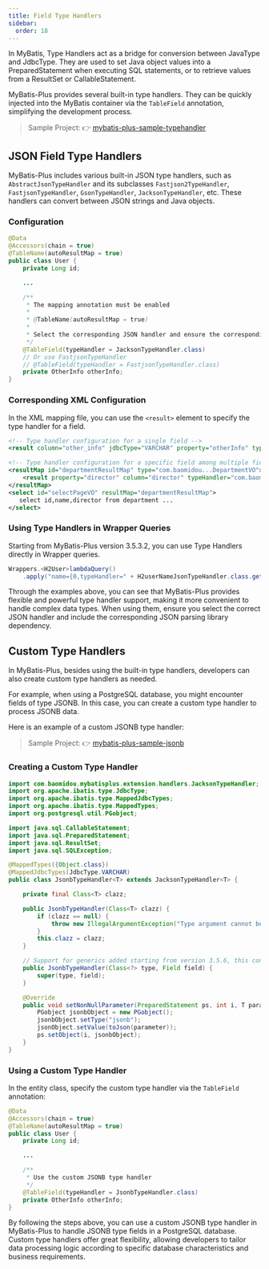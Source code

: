 ```yaml
---
title: Field Type Handlers
sidebar:
  order: 18
---
```


In MyBatis, Type Handlers act as a bridge for conversion between JavaType and JdbcType. They are used to set Java object values into a PreparedStatement when executing SQL statements, or to retrieve values from a ResultSet or CallableStatement.

MyBatis-Plus provides several built-in type handlers. They can be quickly injected into the MyBatis container via the `TableField` annotation, simplifying the development process.

> Sample Project: 👉 [mybatis-plus-sample-typehandler](https://github.com/baomidou/mybatis-plus-samples/tree/master/mybatis-plus-sample-typehandler)

## JSON Field Type Handlers

MyBatis-Plus includes various built-in JSON type handlers, such as `AbstractJsonTypeHandler` and its subclasses `Fastjson2TypeHandler`, `FastjsonTypeHandler`, `GsonTypeHandler`, `JacksonTypeHandler`, etc. These handlers can convert between JSON strings and Java objects.

### Configuration

```java
@Data
@Accessors(chain = true)
@TableName(autoResultMap = true)
public class User {
    private Long id;

    ...

    /**
     * The mapping annotation must be enabled
     *
     * @TableName(autoResultMap = true)
     *
     * Select the corresponding JSON handler and ensure the corresponding JSON parsing dependency exists
     */
    @TableField(typeHandler = JacksonTypeHandler.class)
    // Or use FastjsonTypeHandler
    // @TableField(typeHandler = FastjsonTypeHandler.class)
    private OtherInfo otherInfo;
}
```

### Corresponding XML Configuration

In the XML mapping file, you can use the `<result>` element to specify the type handler for a field.

```xml
<!-- Type handler configuration for a single field -->
<result column="other_info" jdbcType="VARCHAR" property="otherInfo" typeHandler="com.baomidou.mybatisplus.extension.handlers.JacksonTypeHandler" />

<!-- Type handler configuration for a specific field among multiple fields -->
<resultMap id="departmentResultMap" type="com.baomidou...DepartmentVO">
    <result property="director" column="director" typeHandler="com.baomidou.mybatisplus.extension.handlers.JacksonTypeHandler" />
</resultMap>
<select id="selectPageVO" resultMap="departmentResultMap">
   select id,name,director from department ...
</select>
```

### Using Type Handlers in Wrapper Queries

Starting from MyBatis-Plus version 3.5.3.2, you can use Type Handlers directly in Wrapper queries.

```java
Wrappers.<H2User>lambdaQuery()
    .apply("name={0,typeHandler=" + H2userNameJsonTypeHandler.class.getCanonicalName() + "}", "{\"id\":101,\"name\":\"Tomcat\"}"))
```

Through the examples above, you can see that MyBatis-Plus provides flexible and powerful type handler support, making it more convenient to handle complex data types. When using them, ensure you select the correct JSON handler and include the corresponding JSON parsing library dependency.

## Custom Type Handlers

In MyBatis-Plus, besides using the built-in type handlers, developers can also create custom type handlers as needed.

For example, when using a PostgreSQL database, you might encounter fields of type JSONB. In this case, you can create a custom type handler to process JSONB data.

Here is an example of a custom JSONB type handler:

> Sample Project: 👉 [mybatis-plus-sample-jsonb](https://github.com/baomidou/mybatis-plus-samples/tree/master/mybatis-plus-sample-jsonb)

### Creating a Custom Type Handler

```java
import com.baomidou.mybatisplus.extension.handlers.JacksonTypeHandler;
import org.apache.ibatis.type.JdbcType;
import org.apache.ibatis.type.MappedJdbcTypes;
import org.apache.ibatis.type.MappedTypes;
import org.postgresql.util.PGobject;

import java.sql.CallableStatement;
import java.sql.PreparedStatement;
import java.sql.ResultSet;
import java.sql.SQLException;

@MappedTypes({Object.class})
@MappedJdbcTypes(JdbcType.VARCHAR)
public class JsonbTypeHandler<T> extends JacksonTypeHandler<T> {

    private final Class<T> clazz;

    public JsonbTypeHandler(Class<T> clazz) {
        if (clazz == null) {
            throw new IllegalArgumentException("Type argument cannot be null");
        }
        this.clazz = clazz;
    }

    // Support for generics added starting from version 3.5.6, this constructor is required.
    public JsonbTypeHandler(Class<?> type, Field field) {
        super(type, field);
    }

    @Override
    public void setNonNullParameter(PreparedStatement ps, int i, T parameter, JdbcType jdbcType) throws SQLException {
        PGobject jsonbObject = new PGobject();
        jsonbObject.setType("jsonb");
        jsonObject.setValue(toJson(parameter));
        ps.setObject(i, jsonbObject);
    }
}
```

### Using a Custom Type Handler

In the entity class, specify the custom type handler via the `TableField` annotation:

```java
@Data
@Accessors(chain = true)
@TableName(autoResultMap = true)
public class User {
    private Long id;

    ...

    /**
     * Use the custom JSONB type handler
     */
    @TableField(typeHandler = JsonbTypeHandler.class)
    private OtherInfo otherInfo;
}
```

By following the steps above, you can use a custom JSONB type handler in MyBatis-Plus to handle JSONB type fields in a PostgreSQL database. Custom type handlers offer great flexibility, allowing developers to tailor data processing logic according to specific database characteristics and business requirements.
